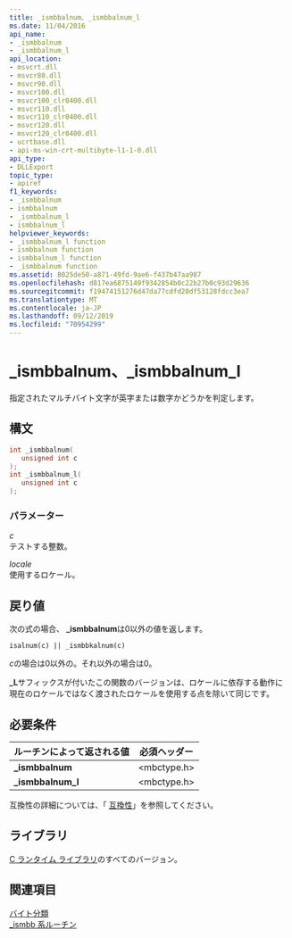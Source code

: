 ```yaml
---
title: _ismbbalnum、_ismbbalnum_l
ms.date: 11/04/2016
api_name:
- _ismbbalnum
- _ismbbalnum_l
api_location:
- msvcrt.dll
- msvcr80.dll
- msvcr90.dll
- msvcr100.dll
- msvcr100_clr0400.dll
- msvcr110.dll
- msvcr110_clr0400.dll
- msvcr120.dll
- msvcr120_clr0400.dll
- ucrtbase.dll
- api-ms-win-crt-multibyte-l1-1-0.dll
api_type:
- DLLExport
topic_type:
- apiref
f1_keywords:
- _ismbbalnum
- ismbbalnum
- _ismbbalnum_l
- ismbbalnum_l
helpviewer_keywords:
- _ismbbalnum_l function
- ismbbalnum function
- ismbbalnum_l function
- _ismbbalnum function
ms.assetid: 8025de50-a871-49fd-9ae6-f437b47aa987
ms.openlocfilehash: d817ea6875149f9342854b0c22b27b0c93d29636
ms.sourcegitcommit: f19474151276d47da77cdfd20df53128fdcc3ea7
ms.translationtype: MT
ms.contentlocale: ja-JP
ms.lasthandoff: 09/12/2019
ms.locfileid: "70954299"
---
```

# <a name="_ismbbalnum-_ismbbalnum_l"></a>_ismbbalnum、_ismbbalnum_l

指定されたマルチバイト文字が英字または数字かどうかを判定します。

## <a name="syntax"></a>構文

```C
int _ismbbalnum(
   unsigned int c
);
int _ismbbalnum_l(
   unsigned int c
);
```

### <a name="parameters"></a>パラメーター

*c*<br/>
テストする整数。

*locale*<br/>
使用するロケール。

## <a name="return-value"></a>戻り値

次の式の場合、 **_ismbbalnum**は0以外の値を返します。

`isalnum(c) || _ismbbkalnum(c)`

*c*の場合は0以外の。それ以外の場合は0。

**_L**サフィックスが付いたこの関数のバージョンは、ロケールに依存する動作に現在のロケールではなく渡されたロケールを使用する点を除いて同じです。

## <a name="requirements"></a>必要条件

|ルーチンによって返される値|必須ヘッダー|
|-------------|---------------------|
|**_ismbbalnum**|\<mbctype.h>|
|**_ismbbalnum_l**|\<mbctype.h>|

互換性の詳細については、「 [互換性](../../c-runtime-library/compatibility.md)」を参照してください。

## <a name="libraries"></a>ライブラリ

[C ランタイム ライブラリ](../../c-runtime-library/crt-library-features.md)のすべてのバージョン。

## <a name="see-also"></a>関連項目

[バイト分類](../../c-runtime-library/byte-classification.md)<br/>
[_ismbb 系ルーチン](../../c-runtime-library/ismbb-routines.md)<br/>
